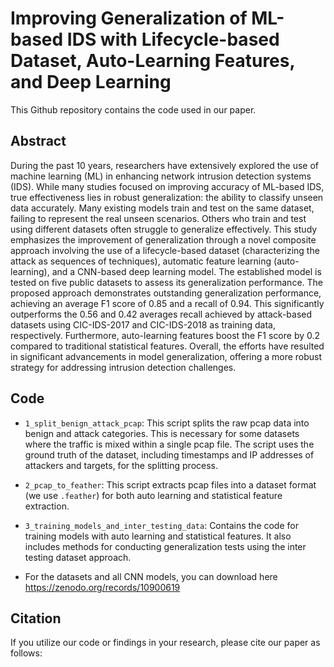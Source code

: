 # Improving Generalization of ML-based IDS with Lifecycle-based Dataset, Auto-Learning Features, and Deep Learning

This Github repository contains the code used in our paper.

## Abstract

During the past 10 years, researchers have extensively explored the use of machine learning (ML) in enhancing network intrusion detection systems (IDS). While many studies focused on improving accuracy of ML-based IDS, true effectiveness lies in robust generalization: the ability to classify unseen data accurately. Many existing models train and test on the same dataset, failing to represent the real unseen scenarios. Others who train and test using different datasets often struggle to generalize effectively. This study emphasizes the improvement of generalization through a novel composite approach involving the use of a lifecycle-based dataset (characterizing the attack as sequences of techniques), automatic feature learning (auto-learning), and a CNN-based deep learning model. The established model is tested on five public datasets to assess its generalization performance. The proposed approach demonstrates outstanding generalization performance, achieving an average F1 score of 0.85 and a recall of 0.94. This significantly outperforms the 0.56 and 0.42 averages recall achieved by attack-based datasets using CIC-IDS-2017 and CIC-IDS-2018 as training data, respectively. Furthermore, auto-learning features boost the F1 score by 0.2 compared to traditional statistical features. Overall, the efforts have resulted in significant advancements in model generalization, offering a more robust strategy for addressing intrusion detection challenges.

## Code

- `1_split_benign_attack_pcap`: This script splits the raw pcap data into benign and attack categories. This is necessary for some datasets where the traffic is mixed within a single pcap file. The script uses the ground truth of the dataset, including timestamps and IP addresses of attackers and targets, for the splitting process.

- `2_pcap_to_feather`: This script extracts pcap files into a dataset format (we use `.feather`) for both auto learning and statistical feature extraction.

- `3_training_models_and_inter_testing_data`: Contains the code for training models with auto learning and statistical features. It also includes methods for conducting generalization tests using the inter testing dataset approach.

- For the datasets and all CNN models, you can download here https://zenodo.org/records/10900619

## Citation

If you utilize our code or findings in your research, please cite our paper as follows:


